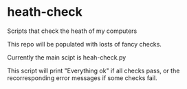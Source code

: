 # heath-check
Scripts that check the heath of my computers

This repo will be populated with losts of fancy checks.

Currently the main scipt is heah-check.py

This script will print "Everything ok" if all checks pass,
or the recorresponding error messages if some checks fail.
